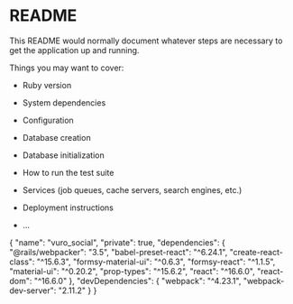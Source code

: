 # README

This README would normally document whatever steps are necessary to get the
application up and running.

Things you may want to cover:

* Ruby version

* System dependencies

* Configuration

* Database creation

* Database initialization

* How to run the test suite

* Services (job queues, cache servers, search engines, etc.)

* Deployment instructions

* ...

{
  "name": "vuro_social",
  "private": true,
  "dependencies": {
    "@rails/webpacker": "3.5",
    "babel-preset-react": "^6.24.1",
    "create-react-class": "^15.6.3",
    "formsy-material-ui": "^0.6.3",
    "formsy-react": "^1.1.5",
    "material-ui": "^0.20.2",
    "prop-types": "^15.6.2",
    "react": "^16.6.0",
    "react-dom": "^16.6.0"
  },
  "devDependencies": {
    "webpack": "^4.23.1",
    "webpack-dev-server": "2.11.2"
  }
}